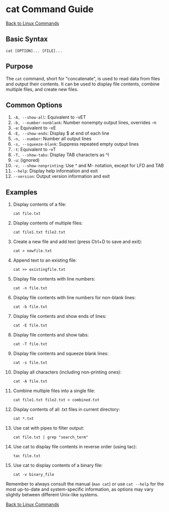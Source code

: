 # cat Command Guide

[Back to Linux Commands](../readme.md)

## Basic Syntax

```
cat [OPTION]... [FILE]...
```

## Purpose

The `cat` command, short for "concatenate", is used to read data from files and output their contents. It can be used to display file contents, combine multiple files, and create new files.

## Common Options

1. `-A, --show-all`: Equivalent to -vET
2. `-b, --number-nonblank`: Number nonempty output lines, overrides -n
3. `-e`: Equivalent to -vE
4. `-E, --show-ends`: Display $ at end of each line
5. `-n, --number`: Number all output lines
6. `-s, --squeeze-blank`: Suppress repeated empty output lines
7. `-t`: Equivalent to -vT
8. `-T, --show-tabs`: Display TAB characters as ^I
9. `-u`: (ignored)
10. `-v, --show-nonprinting`: Use ^ and M- notation, except for LFD and TAB
11. `--help`: Display help information and exit
12. `--version`: Output version information and exit

## Examples

1. Display contents of a file:
   ```
   cat file.txt
   ```

2. Display contents of multiple files:
   ```
   cat file1.txt file2.txt
   ```

3. Create a new file and add text (press Ctrl+D to save and exit):
   ```
   cat > newfile.txt
   ```

4. Append text to an existing file:
   ```
   cat >> existingfile.txt
   ```

5. Display file contents with line numbers:
   ```
   cat -n file.txt
   ```

6. Display file contents with line numbers for non-blank lines:
   ```
   cat -b file.txt
   ```

7. Display file contents and show ends of lines:
   ```
   cat -E file.txt
   ```

8. Display file contents and show tabs:
   ```
   cat -T file.txt
   ```

9. Display file contents and squeeze blank lines:
   ```
   cat -s file.txt
   ```

10. Display all characters (including non-printing ones):
    ```
    cat -A file.txt
    ```

11. Combine multiple files into a single file:
    ```
    cat file1.txt file2.txt > combined.txt
    ```

12. Display contents of all .txt files in current directory:
    ```
    cat *.txt
    ```

13. Use cat with pipes to filter output:
    ```
    cat file.txt | grep "search_term"
    ```

14. Use cat to display file contents in reverse order (using tac):
    ```
    tac file.txt
    ```

15. Use cat to display contents of a binary file:
    ```
    cat -v binary_file
    ```

Remember to always consult the manual (`man cat`) or use `cat --help` for the most up-to-date and system-specific information, as options may vary slightly between different Unix-like systems.

[Back to Linux Commands](../readme.md)
